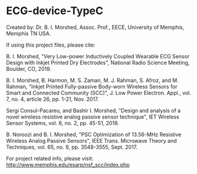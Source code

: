 # ECG-device-TypeC
Created by: Dr. B. I. Morshed, Assoc. Prof., EECE, University of Memphis, Memphis TN USA.

If using this project files, please cite:

B. I. Morshed, "Very Low-power Inductively Coupled Wearable ECG Sensor Design with Inkjet Printed Dry Electrodes", National Radio Science Meeting, Boulder, CO, 2019.

B. I. Morshed, B. Harmon, M. S. Zaman, M. J. Rahman, S. Afroz, and M. Rahman, "Inkjet Printed Fully-passive Body-worn Wireless Sensors for Smart and Connected Community (SCC)", J. Low Power Electron. Appl., vol. 7, no. 4, article 26, pp. 1-21, Nov. 2017.

Sergi Consul-Pacareu, and Bashir I. Morshed, "Design and analysis of a novel wireless resistive analog passive sensor technique", IET Wireless Sensor Systems, vol. 8, no. 2, pp. 45-51, 2018.

B. Noroozi and B. I. Morshed, "PSC Optimization of 13.56-MHz Resistive Wireless Analog Passive Sensors", IEEE Trans. Microwave Theory and Techniques, vol. 65, no. 9, pp. 3548-3555, Sept. 2017.

For project related info, please visit: http://www.memphis.edu/esarp/nsf_scc/index.php
